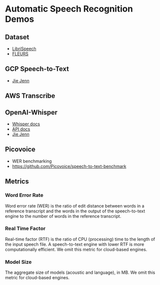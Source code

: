 # Automatic Speech Recognition Demos

## Dataset
- [LibriSpeech](http://www.openslr.org/12/)
- [FLEURS](https://huggingface.co/datasets/google/fleurs)

## GCP Speech-to-Text
- [Jie Jenn](https://www.youtube.com/watch?v=izdDHVLc_Z0)

## AWS Transcribe


## OpenAI-Whisper
- [Whisper docs](https://platform.openai.com/docs/guides/speech-to-text)
- [API docs](https://platform.openai.com/docs/api-reference/audio/create)
- [Jie Jenn](https://www.youtube.com/watch?v=BkcSJol59Rg)

## Picovoice
- WER benchmarking
- https://github.com/Picovoice/speech-to-text-benchmark

## Metrics

### Word Error Rate

Word error rate (WER) is the ratio of edit distance between words in a reference transcript and the words in the output
of the speech-to-text engine to the number of words in the reference transcript.

### Real Time Factor

Real-time factor (RTF) is the ratio of CPU (processing) time to the length of the input speech file. A speech-to-text
engine with lower RTF is more computationally efficient. We omit this metric for cloud-based engines.

### Model Size

The aggregate size of models (acoustic and language), in MB. We omit this metric for cloud-based engines.
